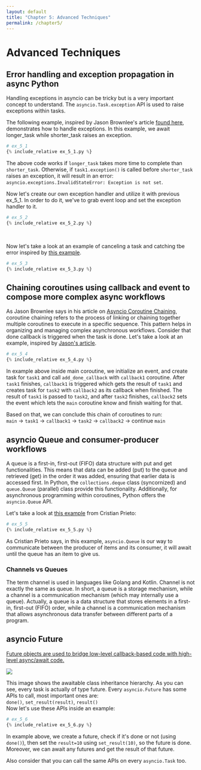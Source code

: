```yaml
---
layout: default
title: "Chapter 5: Advanced Techniques"
permalink: /chapter5/
---
```


# Advanced Techniques
## Error handling and exception propagation in async Python
Handling exceptions in asyncio can be tricky but is a very important concept to understand.
The `asyncio.Task.exception` API is used to raise exceptions within tasks.

The following example, inspired by Jason Brownlee's article 
[found here](https://superfastpython.com/asyncio-task-exceptions/#Example_of_Checking_for_an_Exception_in_a_Failed_Task),
demonstrates how to handle exceptions. In this example, we await longer_task while shorter_task raises an exception.

```python
# ex_5_1
{% include_relative ex_5_1.py %}
```
The above code works if `longer_task` takes more time to complete than `shorter_task`. 
Otherwise, if `task1.exception()` is called before `shorter_task` raises an exception,
it will result in an error: `asyncio.exceptions.InvalidStateError: Exception is not set`.

Now let's create our own exception handler and utilize it with previous ex_5_1. 
In order to do it, we've to grab event loop and set the exception handler to it.
```python
# ex_5_2
{% include_relative ex_5_2.py %}
```
<br>

Now let's take a look at an example of canceling a task and catching tbe error inspired by
[this example](https://stackoverflow.com/questions/56052748/python-asyncio-task-cancellation).
```python
# ex_5_3
{% include_relative ex_5_3.py %}
```

## Chaining coroutines using callback and event to compose more complex async workflows
As Jason Brownlee says in his article on 
[Asyncio Coroutine Chaining](https://superfastpython.com/asyncio-coroutine-chaining/#What_is_Coroutine_Chaining),
coroutine chaining refers to the process of 
linking or chaining together multiple coroutines to execute in a specific sequence.
This pattern helps in organizing and managing complex asynchronous workflows.
Consider that done callback is triggered when the task is done.
Let's take a look at an example, inspired by 
[Jason's article](https://superfastpython.com/asyncio-coroutine-chaining/#Example_of_Automatic_Chaining_of_Coroutines_With_Callbacks).
```python
# ex_5_4
{% include_relative ex_5_4.py %}
```
In example above inside main coroutine, we initialize an event, and create task for `task1` and call `add_done_callback`
with `callback1` coroutine. After `task1` finishes, `callback1` is triggered which gets the result of `task1`
and creates task for `task2` with `callback2` as its callback when finished. The result of `task1` is passed to `task2`,
and after `task2` finishes, `callback2` sets the event which lets the `main` coroutine know and finish waiting for that.

Based on that, we can conclude this chain of coroutines to run: <br>
`main` -> `task1` -> `callback1` -> `task2` -> `callback2` -> continue `main`

## asyncio Queue and consumer-producer workflows
A queue is a first-in, first-out (FIFO) data structure with put and get functionalities. 
This means that data can be added (put) to the queue and retrieved (get) in the order it was added, 
ensuring that earlier data is accessed first. In Python, the `collections.deque` class (syncornized) and `queue.Queue` (parallel) class provide this functionality. 
Additionally, for asynchronous programming within coroutines, Python offers the `asyncio.Queue` API.

Let's take a look at 
[this example](https://cprieto.com/posts/2021/07/queues-with-python-asyncio.html) from Cristian Prieto:
```python
# ex_5_5
{% include_relative ex_5_5.py %}
```
As Cristian Prieto says, in this example, `asyncio.Queue` is our way to communicate between the producer of items
and its consumer, it will await until the queue has an item to give us.

### Channels vs Queues
The term channel is used in languages like Golang and Kotlin. Channel is not exactly the same as queue.
In short, a queue is a storage mechanism, while a channel is a communication mechanism (which may internally use a queue).
Actually, a queue is a data structure that stores elements in a first-in, first-out (FIFO) order,
while a channel is a communication mechanism that allows asynchronous data transfer between different parts of a program.

## asyncio Future
[Future objects are used to bridge low-level callback-based code with high-level async/await code.
](https://docs.python.org/3/library/asyncio-future.html)

![](https://blog.cellenza.com/wp-content/uploads/2023/04/Image5.png)

This image shows the awaitable class inheritance hierarchy. As you can see, every task is actually of type future.
Every `asyncio.Future` has some APIs to call, most important ones are:<br>
`done()`, `set_result(result)`, `result()`<br>
Now let's use these APIs inside an example:
```python
# ex_5_6
{% include_relative ex_5_6.py %}
```

In example above, we create a future, check if it's done or not (using `done()`), 
then set the `result=10` using `set_result(10)`, so the future is done. Moreover, we can await any futures
and get the result of that future.

Also consider that you can call the same APIs on every `asyncio.Task` too.
